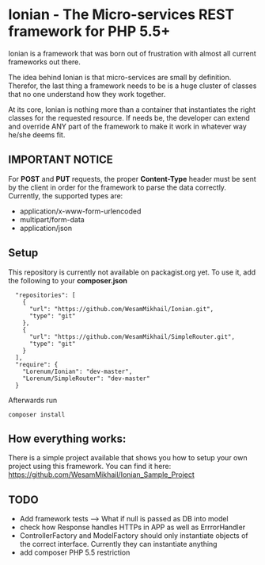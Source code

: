 # Ionian - The Micro-services REST framework for PHP 5.5+

Ionian is a framework that was born out of frustration with almost all current frameworks out there.

The idea behind Ionian is that micro-services are small by definition. Therefor, the last thing a framework needs to be
is a huge cluster of classes that no one understand how they work together.

At its core, Ionian is nothing more than a container that instantiates the right classes for the requested resource.
If needs be, the developer can extend and override ANY part of the framework to make it work in whatever way he/she deems fit.


## IMPORTANT NOTICE

For **POST** and **PUT** requests, the proper **Content-Type** header must be sent by the client in order for the framework to parse
the data correctly. Currently, the supported types are:

- application/x-www-form-urlencoded
- multipart/form-data
- application/json


## Setup

This repository is currently not available on packagist.org yet. To use it, add the following to your **composer.json**

```
  "repositories": [
    {
      "url": "https://github.com/WesamMikhail/Ionian.git",
      "type": "git"
    },
    {
      "url": "https://github.com/WesamMikhail/SimpleRouter.git",
      "type": "git"
    }
  ],
  "require": {
    "Lorenum/Ionian": "dev-master",
    "Lorenum/SimpleRouter": "dev-master"
  }
```

Afterwards run

```
composer install
```

## How everything works:

There is a simple project available that shows you how to setup your own project using this framework.
You can find it here: https://github.com/WesamMikhail/Ionian_Sample_Project


## TODO

- Add framework tests --> What if null is passed as DB into model
- check how Response handles HTTPs in APP as well as ErrrorHandler
- ControllerFactory and ModelFactory should only instantiate objects of the correct interface. Currently they can instantiate anything
- add composer PHP 5.5 restriction